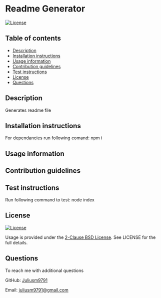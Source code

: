# Readme Generator
  [![License](https://img.shields.io/badge/License-BSD_2--Clause-orange.svg)](https://opensource.org/licenses/BSD-2-Clause)

  ## Table of contents
  - [Description](#description)
  - [Installation instructions](#installation-instructions)
  - [Usage information](#usage-information)
  - [Contribution guidelines](#contribution-guidelines)
  - [Test instructions](#test-instructions)
  - [License](#license)
  - [Questions](#questions)

  ## Description
  Generates readme file
  ## Installation instructions
  For dependancies run following comand:
  npm i
  ## Usage information
  
  ## Contribution guidelines
  
  ## Test instructions
  Run following command to test:
  node index
  ## License
  [![License](https://img.shields.io/badge/License-BSD_2--Clause-orange.svg)](https://opensource.org/licenses/BSD-2-Clause)

  Usage is provided under the [2-Clause BSD License](https://opensource.org/licenses/BSD-2-Clause). See LICENSE for the full details.

  ## Questions

  To reach me with additional questions

  GitHub: [Juliusm9791](https://github.com/Juliusm9791)

  Email: juliusm9791@gmail.com

